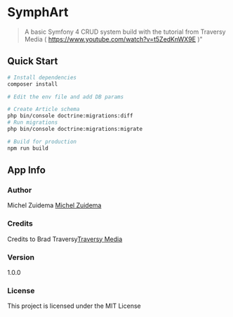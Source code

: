 # SymphArt

> A basic Symfony 4 CRUD system build with the tutorial from Traversy Media ( https://www.youtube.com/watch?v=t5ZedKnWX9E )"

## Quick Start

``` bash
# Install dependencies
composer install

# Edit the env file and add DB params

# Create Article schema
php bin/console doctrine:migrations:diff
# Run migrations
php bin/console doctrine:migrations:migrate

# Build for production
npm run build
```

## App Info

### Author

Michel Zuidema
[Michel Zuidema](https://github.com/Michelzuidema)

### Credits
Credits to Brad Traversy[Traversy Media](http://www.traversymedia.com)

### Version

1.0.0

### License

This project is licensed under the MIT License
